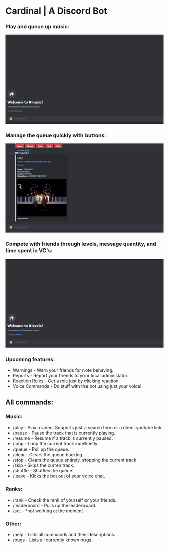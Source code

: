 # Cardinal | A Discord Bot


### Play and queue up music:

![](https://github.com/kiri836/Cardinal/blob/main/gifsForReadMe/PlayFunctionality.gif)

### Manage the queue quickly with buttons:

![](https://github.com/kiri836/Cardinal/blob/main/gifsForReadMe/ButtonAndQueueFunctionality.gif)

### Compete with friends through levels, message quantity, and time spent in VC's:

![](https://github.com/kiri836/Cardinal/blob/main/gifsForReadMe/Ranks.gif)

### Upcoming features:
- Warnings - Warn your friends for note behaving.
- Reports - Report your friends to your local administator.
- Reaction Roles - Get a role just by clicking reaction.
- Voice Commands - Do stuff with the bot using just your voice!

## All commands:
### Music:
- /play - Play a video. Supports just a search term or a direct youtube link.
- /pause - Pause the track that is currently playing.
- /resume - Resume if a track is currently paused.
- /loop - Loop the current track indefinetly. 
- /queue - Pull up the queue.
- /clear - Clears the queue backlog.
- /stop - Clears the queue entirely, stopping the current track.
- /skip - Skips the curren track.
- /shuffle - Shuffles the queue.
- /leave - Kicks the bot out of your voice chat.

### Ranks:
- /rank - Check the rank of yourself or your friends.
- /leaderboard - Pulls up the leaderboard.
- /set - *not working at the moment

### Other:
- /help - Lists all commands and their descriptions.
- /bugs - Lists all currently known bugs.
